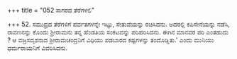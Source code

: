 +++
title = "052 ಸಾಗರದ ತೆರೆಗಳಲಿ"

+++
52. ಸಮುದ್ರದ ತೆರೆಗಳಿಗೆ ಪರ್ವತಗಳನ್ನೇ ಇಟ್ಟು, ಸೇತುವೆಯನ್ನು ರಚಿಸಿದನು. ಅದರಲ್ಲಿ ಕಪಿಸೇನೆಯನ್ನು ನಡೆಸಿ, ರಾವಣನನ್ನು ಕೊಂದು ಶ್ರೀರಾಮನು ತನ್ನ ಹೆಂಡತಿಯ ಸಂಕಟವನ್ನು ಪರಿಹರಿಸಿದನು. ಈಗಿನ ಮಾನವರ ಪರಿ ಎಂತಹುದು ? ಆ ವಜ್ರಸದೃಶನಾದ  ಶ್ರೀರಾಮಚಂದ್ರನಿಗೆ ವಿಧಿಯು ಪಡಬಾರದ ಕಷ್ಟಗಳನ್ನು ತಂದೊಡ್ಡಿತು.' ಎಂದು ಮುನಿಯು ಧರ್ಮರಾಯನಿಗೆ ವಿವರಿಸಿದನು.